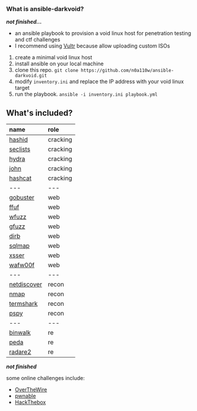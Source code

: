 ### What is ansible-darkvoid? 

***not finished...***

- an ansible playbook to provision a void linux host for penetration testing and ctf challenges
- I recommend using [Vultr](https://www.vultr.com/?ref=7453761) because allow uploading custom ISOs

1. create a minimal void linux host
2. install ansible on your local machine
3. clone this repo. `git clone https://github.com/n0a110w/ansible-darkvoid.git`
4. modify `inventory.ini` and replace the IP address with your void linux target
5. run the playbook. `ansible -i inventory.ini playbook.yml`


## What's included? 
|name|role|
|:---|:---|
|[hashid](https://github.com/psypanda/hashID)|cracking|
|[seclists](https://github.com/danielmiessler/SecLists)|cracking|
|[hydra](https://github.com/vanhauser-thc/thc-hydra)|cracking|
|[john](https://www.openwall.com/john/)|cracking|
|[hashcat](https://hashcat.net/hashcat/)|cracking|
|---|---|
|[gobuster](https://github.com/OJ/gobuster)|web|
|[ffuf](https://github.com/ffuf/ffuf)|web|
|[wfuzz](https://github.com/xmendez/wfuzz)|web|
|[gfuzz](https://github.com/braaaax/gfuzz)|web|
|[dirb](http://dirb.sourceforge.net/)|web|
|[sqlmap](http://sqlmap.org/)|web|
|[xsser](https://github.com/epsylon/xsser)|web|
|[wafw00f](https://github.com/EnableSecurity/wafw00f)|web|
|---|---|
|[netdiscover](https://sourceforge.net/projects/netdiscover/)|recon|
|[nmap](https://nmap.org/)|recon|
|[termshark](https://github.com/gcla/termshark)|recon|
|[pspy](https://github.com/DominicBreuker/pspy)|recon|
|---|---|
|[binwalk](https://github.com/ReFirmLabs/binwalk)|re|
|[peda](https://github.com/longld/peda)|re|
|[radare2](https://github.com/radareorg/radare2)|re|
***not finished***


some online challenges include:  
- [OverTheWire](https://overthewire.org/wargames/)
- [pwnable](http://pwnable.kr/)
- [HackThebox](https://www.hackthebox.eu/)
